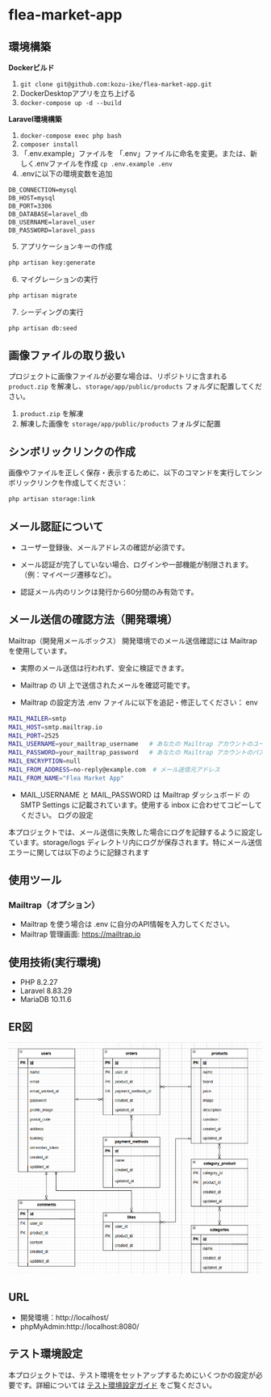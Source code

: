 # flea-market-app

## 環境構築
**Dockerビルド**
1. `git clone git@github.com:kozu-ike/flea-market-app.git`
2. DockerDesktopアプリを立ち上げる
3. `docker-compose up -d --build`

**Laravel環境構築**
1. `docker-compose exec php bash`
2. `composer install`
3. 「.env.example」ファイルを 「.env」ファイルに命名を変更。または、新しく.envファイルを作成
`cp .env.example .env`
4. .envに以下の環境変数を追加
``` text
DB_CONNECTION=mysql
DB_HOST=mysql
DB_PORT=3306
DB_DATABASE=laravel_db
DB_USERNAME=laravel_user
DB_PASSWORD=laravel_pass
```
5. アプリケーションキーの作成
``` bash
php artisan key:generate
```

6. マイグレーションの実行
``` bash
php artisan migrate
```

7. シーディングの実行
``` bash
php artisan db:seed
```

## 画像ファイルの取り扱い
プロジェクトに画像ファイルが必要な場合は、リポジトリに含まれる `product.zip` を解凍し、`storage/app/public/products` フォルダに配置してください。

1. `product.zip` を解凍
2. 解凍した画像を `storage/app/public/products` フォルダに配置

## シンボリックリンクの作成
画像やファイルを正しく保存・表示するために、以下のコマンドを実行してシンボリックリンクを作成してください：

```bash
php artisan storage:link
```

## メール認証について

- ユーザー登録後、メールアドレスの確認が必須です。
- メール認証が完了していない場合、ログインや一部機能が制限されます。（例：マイページ遷移など）。

- 認証メール内のリンクは発行から60分間のみ有効です。

## メール送信の確認方法（開発環境）
Mailtrap（開発用メールボックス）
開発環境でのメール送信確認には Mailtrap を使用しています。

- 実際のメール送信は行われず、安全に検証できます。

- Mailtrap の UI 上で送信されたメールを確認可能です。

- Mailtrap の設定方法
.env ファイルに以下を追記・修正してください：
env
```bash
MAIL_MAILER=smtp
MAIL_HOST=smtp.mailtrap.io
MAIL_PORT=2525
MAIL_USERNAME=your_mailtrap_username   # あなたの Mailtrap アカウントのユーザー名
MAIL_PASSWORD=your_mailtrap_password   # あなたの Mailtrap アカウントのパスワード
MAIL_ENCRYPTION=null
MAIL_FROM_ADDRESS=no-reply@example.com  # メール送信元アドレス
MAIL_FROM_NAME="Flea Market App"

```
- MAIL_USERNAME と MAIL_PASSWORD は Mailtrap ダッシュボード の SMTP Settings に記載されています。使用する inbox に合わせてコピーしてください。
ログの設定

本プロジェクトでは、メール送信に失敗した場合にログを記録するように設定しています。storage/logs ディレクトリ内にログが保存されます。特にメール送信エラーに関しては以下のように記録されます


## 使用ツール

### Mailtrap（オプション）

- Mailtrap を使う場合は .env に自分のAPI情報を入力してください。
- Mailtrap 管理画面: https://mailtrap.io


## 使用技術(実行環境)
- PHP 8.2.27
- Laravel 8.83.29
- MariaDB 10.11.6

## ER図
![alt](erd.png)

## URL
- 開発環境：http://localhost/
- phpMyAdmin:http://localhost:8080/

## テスト環境設定

本プロジェクトでは、テスト環境をセットアップするためにいくつかの設定が必要です。詳細については [テスト環境設定ガイド](docs/test-setup.md) をご覧ください。


